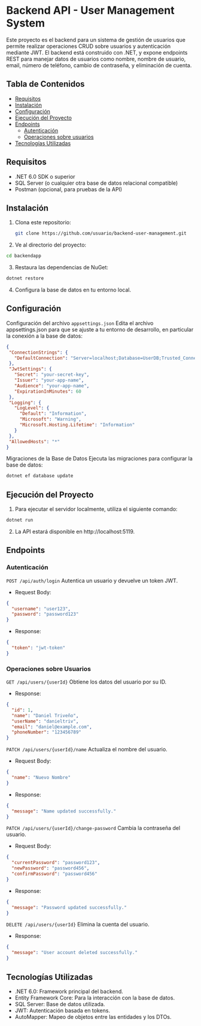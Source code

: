 # Backend API - User Management System

Este proyecto es el backend para un sistema de gestión de usuarios que permite realizar operaciones CRUD sobre usuarios y autenticación mediante JWT. El backend está construido con .NET, y expone endpoints REST para manejar datos de usuarios como nombre, nombre de usuario, email, número de teléfono, cambio de contraseña, y eliminación de cuenta.

## Tabla de Contenidos
- [Requisitos](#requisitos)
- [Instalación](#instalación)
- [Configuración](#configuración)
- [Ejecución del Proyecto](#ejecución-del-proyecto)
- [Endpoints](#endpoints)
  - [Autenticación](#autenticación)
  - [Operaciones sobre usuarios](#operaciones-sobre-usuarios)
- [Tecnologías Utilizadas](#tecnologías-utilizadas)

## Requisitos

- .NET 6.0 SDK o superior
- SQL Server (o cualquier otra base de datos relacional compatible)
- Postman (opcional, para pruebas de la API)

## Instalación

1. Clona este repositorio:
   ```bash
   git clone https://github.com/usuario/backend-user-management.git
   ```
2. Ve al directorio del proyecto:

  ```bash
  cd backendapp
  ```
3. Restaura las dependencias de NuGet:

  ```bash
  dotnet restore
  ```
4. Configura la base de datos en tu entorno local.

## Configuración
Configuración del archivo `appsettings.json`
Edita el archivo appsettings.json para que se ajuste a tu entorno de desarrollo, en particular la conexión a la base de datos:

 ```json
{
  "ConnectionStrings": {
    "DefaultConnection": "Server=localhost;Database=UserDB;Trusted_Connection=True;MultipleActiveResultSets=true"
  },
  "JwtSettings": {
    "Secret": "your-secret-key",
    "Issuer": "your-app-name",
    "Audience": "your-app-name",
    "ExpirationInMinutes": 60
  },
  "Logging": {
    "LogLevel": {
      "Default": "Information",
      "Microsoft": "Warning",
      "Microsoft.Hosting.Lifetime": "Information"
    }
  },
  "AllowedHosts": "*"
}
 ```

Migraciones de la Base de Datos
Ejecuta las migraciones para configurar la base de datos:

```bash
dotnet ef database update
```

## Ejecución del Proyecto
1. Para ejecutar el servidor localmente, utiliza el siguiente comando:

```bash
dotnet run
```
2. La API estará disponible en http://localhost:5119.

## Endpoints
### Autenticación
`POST /api/auth/login`
Autentica un usuario y devuelve un token JWT.
- Request Body:

```json
{
  "username": "user123",
  "password": "password123"
}
```
- Response:

```json
{
  "token": "jwt-token"
}
```
### Operaciones sobre Usuarios
`GET /api/users/{userId}`
Obtiene los datos del usuario por su ID.

- Response:
```json
{
  "id": 1,
  "name": "Daniel Triveño",
  "userName": "danieltriv",
  "email": "daniel@example.com",
  "phoneNumber": "123456789"
}
```
`PATCH /api/users/{userId}/name`
Actualiza el nombre del usuario.

- Request Body:

```json
{
  "name": "Nuevo Nombre"
}
```
- Response:

```json
{
  "message": "Name updated successfully."
}
```
`PATCH /api/users/{userId}/change-password`
Cambia la contraseña del usuario.

- Request Body:

```json
{
  "currentPassword": "password123",
  "newPassword": "password456",
  "confirmPassword": "password456"
}
```
- Response:

```json
{
  "message": "Password updated successfully."
}
```
`DELETE /api/users/{userId}`
Elimina la cuenta del usuario.

- Response:
```json
{
  "message": "User account deleted successfully."
}
```

## Tecnologías Utilizadas
- .NET 6.0: Framework principal del backend.
- Entity Framework Core: Para la interacción con la base de datos.
- SQL Server: Base de datos utilizada.
- JWT: Autenticación basada en tokens.
- AutoMapper: Mapeo de objetos entre las entidades y los DTOs.
